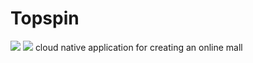 # Topspin
<img src="https://travis-ci.org/kgcorner/Topspin.svg?branch=master" />
<img src="https://sonarcloud.io/api/project_badges/measure?project=com.kgcorner.topspin%3Atopspin&metric=alert_status" />
cloud native application for creating an online mall 
